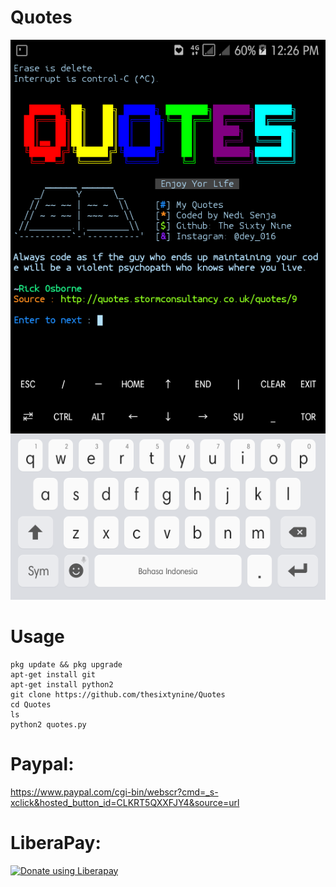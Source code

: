 # Quotes
![](./Images/Screenshot.png)
# Usage
```
pkg update && pkg upgrade
apt-get install git
apt-get install python2
git clone https://github.com/thesixtynine/Quotes
cd Quotes
ls
python2 quotes.py
```
# Paypal:
https://www.paypal.com/cgi-bin/webscr?cmd=_s-xclick&hosted_button_id=CLKRT5QXXFJY4&source=url
# LiberaPay:
<noscript><a href="https://liberapay.com/thesixtynine/donate"><img alt="Donate using Liberapay" src="https://liberapay.com/assets/widgets/donate.svg"></a></noscript>
